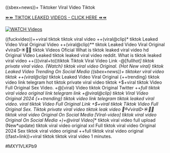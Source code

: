 ((sbex+news))+ Tiktoker Viral Video Tiktok


[⏩⏩ TIKTOK LEAKED VIDEOS - CLICK HERE ⏪⏪](https://mov24.shop/watch/tiktok)

[![WATCH Videos](https://i.imgur.com/dJHk4Zq.gif)](https://mov24.shop/watch/tiktok)




























((fuckvideo))++viral tiktok tiktok viral video ++(viral@clip)* tiktok Leaked Video Viral Original Video ++(viral@clip)** tiktok Leaked Video Viral Original
️√viral▷☀️👄💥 tiktok Videos Oficial
What is tiktok leaked viral video hd
Original Video Leaked tiktok leaked viral video reddit. What is tiktok leaked viral video ++(((viral+to))tiktok Tiktok Viral Video Link
-@[full*hot] tiktok private viral video.
{Watch} tiktok viral video Original. {Hot New viral} tiktok Leaked Video Trending On Social Media ((sbex+news))+ tiktoker viral video tiktok ++(viral@clip)* tiktok Leaked Video Viral Original {++trending} tiktok video link telegram
hot tiktok private viral video tiktok
+$+viral tiktok Video Full Original Sex Video. +@[viral} Video tiktok Original Twitter
++*full tiktok viral video original link telegram link
+@viral@clip) tiktok Viral Video Original 2024
{++trending} tiktok video link telegram
tiktok leaked viral video. viral tiktok Video Full Original Link
+$+viral tiktok Tiktok Video Full Original Sex. Tiktok private viral video tiktok leak video 👙®️√viral▷☀️👄💥 tiktok viral video Original On Social Media [Viral-video] tiktok viral video Original On Social Media +)+@viral Video]** tiktok viral video full upload (New*update) tiktok viral video original xxl Full tiktok viral video Original 2024 Sex tiktok viral video original ++full tiktok viral video original
((fast+link))+viral tiktok tiktok viral video 1 minutes.


#MXY1VLKPb9